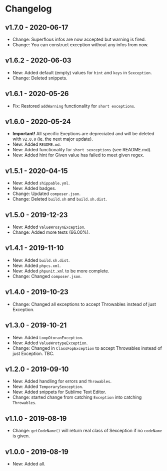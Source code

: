 # Changelog

## v1.7.0 - 2020-06-17

- Change: Superflous infos are now accepted but warning is fired.
- Change: You can construct exception without any infos from now.

## v1.6.2 - 2020-06-03

- New: Added default (empty) values for `hint` and `keys` in `Sexception`.
- Change: Deleted snippets.

## v1.6.1 - 2020-05-26

- Fix: Restored `addWarning` functionality for `short exceptions`.

## v1.6.0 - 2020-05-24

- **Important!** All specific Exeptions are depreciated and will be deleted with `v2.0.0` (ie. the next major update).
- New: Added `README.md`.
- New: Added functionality for `short sexceptions` (see README.md).
- New: Added hint for Given value has failed to meet given regex.

## v1.5.1 - 2020-04-15

- New: Added `shippable.yml`.
- New: Added badges.
- Change: Updated `composer.json`.
- Change: Deleted `build.sh` and `build.sh.dist`.

## v1.5.0 - 2019-12-23

- New: Added `ValueWrosynException`.
- Change: Added more tests (66.00%).

## v1.4.1 - 2019-11-10

- New: Added `build.sh.dist`.
- New: Added `phpcs.xml`.
- New: Added `phpunit.xml` to be more complete.
- Change: Changed `composer.json`.

## v1.4.0 - 2019-10-23

- Change: Changed all exceptions to accept Throwables instead of just Exception.

## v1.3.0 - 2019-10-21

- New: Added `LoopOtoranException`.
- New: Added `ValueWrotypeException`.
- Change: Changed in `ClassFopException` to accept Throwables instead of just Exception. TBC.

## v1.2.0 - 2019-09-10

- New: Added handling for errors and `Throwables`.
- New: Added `TemporarySexception`.
- New: Added snippets for Sublime Text Editor.
- Change: started change from catching `Exception` into catching `Throwables`.

## v1.1.0 - 2019-08-19

- Change: `getCodeName()` will return real class of Sexception if no `codeName` is given.

## v1.0.0 - 2019-08-19

- New: Added all.
